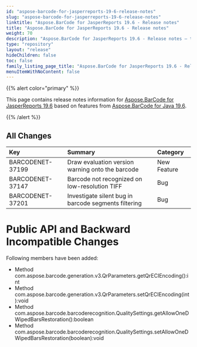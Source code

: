 ```yaml
---
id: "aspose-barcode-for-jasperreports-19-6-release-notes"
slug: "aspose-barcode-for-jasperreports-19-6-release-notes"
linktitle: "Aspose.BarCode for JasperReports 19.6 - Release notes"
title: "Aspose.BarCode for JasperReports 19.6 - Release notes"
weight: 70
description: "Aspose.BarCode for JasperReports 19.6 - Release notes – the latest updates and fixes."
type: "repository"
layout: "release"
hideChildren: false
toc: false
family_listing_page_title: "Aspose.BarCode for JasperReports 19.6 - Release notes"
menuItemWithNoContent: false
---
```


{{% alert color="primary" %}}

This page contains release notes information for [Aspose.BarCode for JasperReports 19.6](https://releases.aspose.com/barcode/jasperreports/new-releases/aspose.barcode-for-jasperreports-19.6/) based on features from [Aspose.BarCode for Java 19.6](https://releases.aspose.com/barcode/java/19-6/).

{{% /alert %}}
## **All Changes**

|**Key**|**Summary**|**Category**|
| :- | :- | :- |
|BARCODENET-37199|Draw evaluation version warning onto the barcode|New Feature|
|BARCODENET-37147|Barcode not recognized on low-resolution TIFF|Bug|
|BARCODENET-37201|Investigate silent bug in barcode segments filtering|Bug|
# **Public API and Backward Incompatible Changes**
Following members have been added:

- Method com.aspose.barcode.generation.v3.QrParameters.getQrECIEncoding():int
- Method com.aspose.barcode.generation.v3.QrParameters.setQrECIEncoding(int):void
- Method com.aspose.barcode.barcoderecognition.QualitySettings.getAllowOneDWipedBarsRestoration():boolean
- Method com.aspose.barcode.barcoderecognition.QualitySettings.setAllowOneDWipedBarsRestoration(boolean):void
